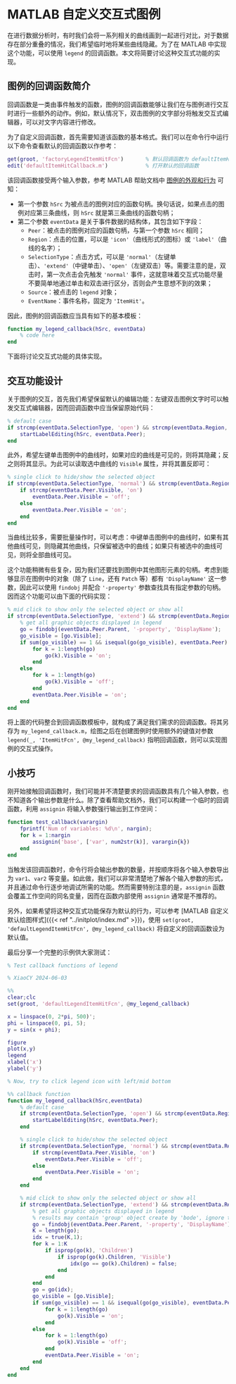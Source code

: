 # MATLAB 自定义交互式图例


在进行数据分析时，有时我们会将一系列相关的曲线画到一起进行对比，对于数据存在部分重叠的情况，我们希望临时地将某些曲线隐藏。为了在 MATLAB 中实现这个功能，可以使用 `legend` 的回调函数。本文将简要讨论这种交互式功能的实现。

<!--more-->


## 图例的回调函数简介

回调函数是一类由事件触发的函数，图例的回调函数能够让我们在与图例进行交互时进行一些额外的动作。例如，默认情况下，双击图例的文字部分将触发交互式编辑器，可以对文字内容进行修改。

为了自定义回调函数，首先需要知道该函数的基本格式。我们可以在命令行中运行以下命令查看默认的回调函数以作参考：

```matlab
get(groot, 'factoryLegendItemHitFcn')       % 默认回调函数为 defaultItemHitCallback
edit('defaultItemHitCallback.m')            % 打开默认的回调函数
```

该回调函数接受两个输入参数，参考 MATLAB 帮助文档中 [图例的外观和行为](https://mirrors.tuna.tsinghua.edu.cn) 可知：

- 第一个参数 `hSrc` 为被点击的图例对应的函数句柄。换句话说，如果点击的图例对应第三条曲线，则 `hSrc` 就是第三条曲线的函数句柄；
- 第二个参数 `eventData` 是关于事件数据的结构体，其包含如下字段：
    - `Peer`：被点击的图例对应的函数句柄，与第一个参数 `hSrc` 相同；
    - `Region`：点击的位置，可以是 `'icon'`（曲线形式的图标）或 `'label'`（曲线的名字）；
    - `SelectionType`：点击方式，可以是 `'normal'`（左键单击）、`'extend'`（中键单击）、`'open'`（左键双击）等。需要注意的是，双击时，第一次点击会先触发 `'normal'` 事件，这就意味着交互式功能尽量不要简单地通过单击和双击进行区分，否则会产生意想不到的效果；
    - `Source`：被点击的 `legend` 对象；
    - `EventName`：事件名称，固定为 `'ItemHit'`。

因此，图例的回调函数应当具有如下的基本模板：

```matlab
function my_legend_callback(hSrc, eventData)
    % code here
end
```

下面将讨论交互式功能的具体实现。


## 交互功能设计

关于图例的交互，首先我们希望保留默认的编辑功能：左键双击图例文字时可以触发交互式编辑器，因而回调函数中应当保留原始代码：

```matlab
% default case
if strcmp(eventData.SelectionType, 'open') && strcmp(eventData.Region, 'label')
    startLabelEditing(hSrc, eventData.Peer);
end
```

此外，希望左键单击图例中的曲线时，如果对应的曲线是可见的，则将其隐藏；反之则将其显示。为此可以读取选中曲线的 `Visible` 属性，并将其置反即可：

```matlab
% single click to hide/show the selected object
if strcmp(eventData.SelectionType, 'normal') && strcmp(eventData.Region, 'icon')
    if strcmp(eventData.Peer.Visible, 'on')
        eventData.Peer.Visible = 'off';
    else
        eventData.Peer.Visible = 'on';
    end
end
```

当曲线比较多，需要批量操作时，可以考虑：中键单击图例中的曲线时，如果有其他曲线可见，则隐藏其他曲线，只保留被选中的曲线；如果只有被选中的曲线可见，则将全部曲线可见。

这个功能稍微有些复杂，因为我们还要找到图例中其他图形元素的句柄。考虑到能够显示在图例中的对象（除了 `Line`，还有 `Patch` 等）都有 `'DisplayName'` 这一参数，因此可以使用 `findobj` 并配合 `'-property'` 参数查找具有指定参数的句柄。因而这个功能可以由下面的代码实现：

```matlab
% mid click to show only the selected object or show all
if strcmp(eventData.SelectionType, 'extend') && strcmp(eventData.Region, 'icon')
    % get all graphic objects displayed in legend
    go = findobj(eventData.Peer.Parent, '-property', 'DisplayName');
    go_visible = [go.Visible];
    if sum(go_visible) == 1 && isequal(go(go_visible), eventData.Peer)
        for k = 1:length(go)
            go(k).Visible = 'on';
        end
    else
        for k = 1:length(go)
            go(k).Visible = 'off';
        end
        eventData.Peer.Visible = 'on';
    end
end
```

将上面的代码整合到回调函数模板中，就构成了满足我们需求的回调函数。将其另存为 `my_legend_callback.m`，绘图之后在创建图例时使用额外的键值对参数 `legend(_, 'ItemHitFcn', @my_legend_callback)` 指明回调函数，则可以实现图例的交互式操作。


## 小技巧

刚开始接触回调函数时，我们可能并不清楚要求的回调函数具有几个输入参数，也不知道各个输出参数是什么。除了查看帮助文档外，我们可以构建一个临时的回调函数，利用 `assignin` 将输入参数强行输出到工作空间：

```matlab
function test_callback(varargin)
    fprintf('Num of variables: %d\n', nargin);
    for k = 1:nargin
        assignin('base', ['var', num2str(k)], varargin{k})
    end
end
```

当触发该回调函数时，命令行将会输出参数的数量，并按顺序将各个输入参数导出为 `var1`、`var2` 等变量。如此做，我们可以非常清楚地了解各个输入参数的形式，并且通过命令行逐步地调试所需的功能。然而需要特别注意的是，`assignin` 函数会覆盖工作空间的同名变量，因而在函数内部使用 `assignin` 通常是不推荐的。

另外，如果希望将这种交互式功能保存为默认的行为，可以参考 [MATLAB 自定义默认绘图样式]({{< ref "../initplot/index.md" >}})，使用 `set(groot, 'defaultLegendItemHitFcn', @my_legend_callback)` 将自定义的回调函数设为默认值。


最后分享一个完整的示例供大家测试：

```matlab
% Test callback functions of legend

% XiaoCY 2024-06-03

%%
clear;clc
set(groot, 'defaultLegendItemHitFcn', @my_legend_callback)

x = linspace(0, 2*pi, 500)';
phi = linspace(0, pi, 5);
y = sin(x + phi);

figure
plot(x,y)
legend
xlabel('x')
ylabel('y')

% Now, try to click legend icon with left/mid bottom

%% callback function
function my_legend_callback(hSrc,eventData)
    % default case
    if strcmp(eventData.SelectionType, 'open') && strcmp(eventData.Region, 'label')
        startLabelEditing(hSrc, eventData.Peer);
    end

    % single click to hide/show the selected object
    if strcmp(eventData.SelectionType, 'normal') && strcmp(eventData.Region, 'icon')
        if strcmp(eventData.Peer.Visible, 'on')
            eventData.Peer.Visible = 'off';
        else
            eventData.Peer.Visible = 'on';
        end
    end

    % mid click to show only the selected object or show all
    if strcmp(eventData.SelectionType, 'extend') && strcmp(eventData.Region, 'icon')
        % get all graphic objects displayed in legend
        % results may contain 'group' object create by 'bode', ignore their children
        go = findobj(eventData.Peer.Parent, '-property', 'DisplayName');
        K = length(go);
        idx = true(K,1);
        for k = 1:K
            if isprop(go(k), 'Children')
                if isprop(go(k).Children, 'Visible')
                    idx(go == go(k).Children) = false;
                end
            end
        end
        go = go(idx);
        go_visible = [go.Visible];
        if sum(go_visible) == 1 && isequal(go(go_visible), eventData.Peer)
            for k = 1:length(go)
                go(k).Visible = 'on';
            end
        else
            for k = 1:length(go)
                go(k).Visible = 'off';
            end
            eventData.Peer.Visible = 'on';
        end
    end
end
```

